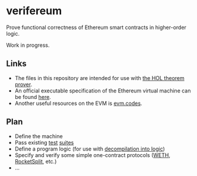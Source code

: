 # verifereum
Prove functional correctness of Ethereum smart contracts in higher-order logic.

Work in progress.

## Links
* The files in this repository are intended for use with [the HOL theorem prover](https://hol-theorem-prover.org).
* An official executable specification of the Ethereum virtual machine can be found [here](https://github.com/ethereum/execution-specs).
* Another useful resources on the EVM is [evm.codes](https://evm.codes).

## Plan
* Define the machine
* Pass existing [test](https://github.com/ethereum/tests) [suites](https://github.com/ethereum/execution-spec-tests)
* Define a program logic (for use with [decompilation into logic](https://www.cse.chalmers.se/~myreen/decompilation.html))
* Specify and verify some simple one-contract protocols ([WETH](https://etherscan.io/address/0xc02aaa39b223fe8d0a0e5c4f27ead9083c756cc2#code), [RocketSplit](https://github.com/xrchz/rocketsplit), etc.)
* ...
